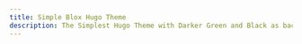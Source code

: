 ```yaml
---
title: Simple Blox Hugo Theme
description: The Simplest Hugo Theme with Darker Green and Black as background. With this colors, i hope You enjoy it.
---
```

